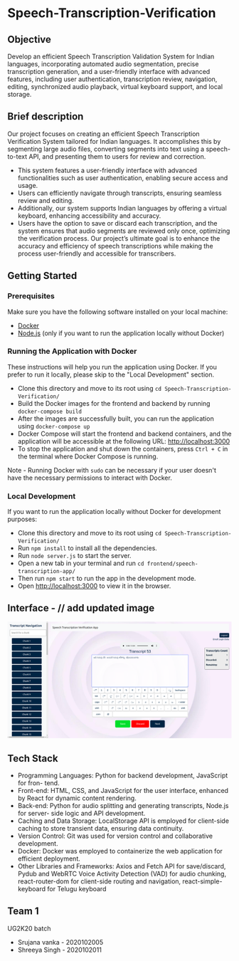 # Speech-Transcription-Verification

## Objective
Develop an efficient Speech Transcription Validation System for Indian languages, incorporating automated audio segmentation, precise transcription generation, and a user-friendly interface with advanced features, including user authentication, transcription review, navigation, editing, synchronized audio playback, virtual keyboard support, and local storage. 

## Brief description 
Our project focuses on creating an efficient Speech Transcription Verification System tailored for Indian languages. It accomplishes this by segmenting large audio files, converting segments into text using a speech-to-text API, and presenting them to users for review and correction.
- This system features a user-friendly interface with advanced functionalities such as user authentication, enabling secure access and usage.
- Users can efficiently navigate through transcripts, ensuring seamless review and editing.
- Additionally, our system supports Indian languages by offering a virtual keyboard, enhancing accessibility and accuracy.
- Users have the option to save or discard each transcription, and the system ensures that audio segments are reviewed only once, optimizing the verification process.
Our project’s ultimate goal is to enhance the accuracy and efficiency of speech transcriptions while making the process user-friendly and accessible for transcribers.

## Getting Started
### Prerequisites

Make sure you have the following software installed on your local machine:

- [Docker](https://docs.docker.com/get-docker/)
- [Node.js](https://nodejs.org/) (only if you want to run the application locally without Docker)

### Running the Application with Docker

These instructions will help you run the application using Docker. If you prefer to run it locally, please skip to the "Local Development" section.

- Clone this directory and move to its root using `cd Speech-Transcription-Verification/`
- Build the Docker images for the frontend and backend by running `docker-compose build`
- After the images are successfully built, you can run the application using `docker-compose up`
- Docker Compose will start the frontend and backend containers, and the application will be accessible at the following URL: [http://localhost:3000](http://localhost:3000)
- To stop the application and shut down the containers, press `Ctrl + C` in the terminal where Docker Compose is running.

Note - Running Docker with `sudo` can be necessary if your user doesn't have the necessary permissions to interact with Docker.

### Local Development 

If you want to run the application locally without Docker for development purposes:

- Clone this directory and move to its root using `cd Speech-Transcription-Verification/`
- Run `npm install` to install all the dependencies. 
- Run `node server.js` to start the server.
- Open a new tab in your terminal and run `cd frontend/speech-transcription-app/`
- Then run `npm start` to run the app in the development mode.
- Open [http://localhost:3000](http://localhost:3000) to view it in the browser.
  
## Interface - // add updated image 
![alt text](https://github.com/srujana-16/Speech-Transcription-Verification/blob/main/frontend/speech-transcription-app/public/preview.png)

## Tech Stack
- Programming Languages: Python for backend development, JavaScript for fron-
tend.
- Front-end: HTML, CSS, and JavaScript for the user interface, enhanced by React
for dynamic content rendering.
- Back-end: Python for audio splitting and generating transcripts, Node.js for server-
side logic and API development.
- Caching and Data Storage: LocalStorage API is employed for client-side caching
to store transient data, ensuring data continuity.
- Version Control: Git was used for version control and collaborative development.
- Docker: Docker was employed to containerize the web application for efficient
deployment.
- Other Libraries and Frameworks: Axios and Fetch API for save/discard, Pydub
and WebRTC Voice Activity Detection (VAD) for audio chunking, react-router-dom
for client-side routing and navigation, react-simple-keyboard for Telugu keyboard

## Team 1

UG2K20 batch
- Srujana vanka - 2020102005
- Shreeya Singh - 2020102011
